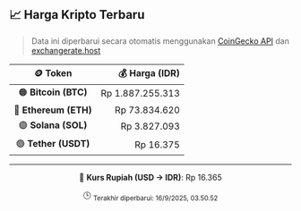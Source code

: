 

<!-- HARGA_KRIPTO -->
## 📈 Harga Kripto Terbaru

> Data ini diperbarui secara otomatis menggunakan [CoinGecko API](https://www.coingecko.com/) dan [exchangerate.host](https://exchangerate.host/)

<div align="center">

| 🪙 Token | 💰 Harga (IDR) |
|:------:|---------------:|
| 🟠 **Bitcoin (BTC)**   | Rp 1.887.255.313 |
| 🔵 **Ethereum (ETH)**  | Rp 73.834.620 |
| 🟣 **Solana (SOL)**    | Rp 3.827.093 |
| 🟢 **Tether (USDT)**   | Rp 16.375 |

---

💱 **Kurs Rupiah (USD → IDR)**: Rp 16.365

🕒 <sub>Terakhir diperbarui: 16/9/2025, 03.50.52</sub>

</div>
<!-- /HARGA_KRIPTO -->